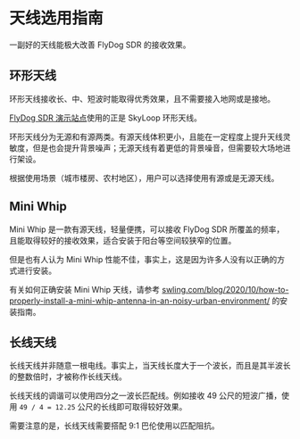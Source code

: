 # 天线选用指南

一副好的天线能极大改善 FlyDog SDR 的接收效果。

## 环形天线

环形天线接收长、中、短波时能取得优秀效果，且不需要接入地网或是接地。

[FlyDog SDR 演示站点](https://sdrotg.com/#%E4%BD%93%E9%AA%8C-demo)使用的正是 SkyLoop 环形天线。

环形天线分为无源和有源两类。有源天线体积更小，且能在一定程度上提升天线灵敏度，但是也会提升背景噪声；无源天线有着更低的背景噪音，但需要较大场地进行架设。

根据使用场景（城市楼房、农村地区），用户可以选择使用有源或是无源天线。

## Mini Whip

Mini Whip 是一款有源天线，轻量便携，可以接收 FlyDog SDR 所覆盖的频率，且能取得较好的接收效果，适合安装于阳台等空间较狭窄的位置。

但是也有人认为 Mini Whip 性能不佳，事实上，这是因为许多人没有以正确的方式进行安装。

有关如何正确安装 Mini Whip 天线，请参考 [swling.com/blog/2020/10/how-to-properly-install-a-mini-whip-antenna-in-an-noisy-urban-environment/](https://swling.com/blog/2020/10/how-to-properly-install-a-mini-whip-antenna-in-an-noisy-urban-environment/) 的安装指南。

## 长线天线

长线天线并非随意一根电线。事实上，当天线长度大于一个波长，而且是其半波长的整数倍时，才被称作长线天线。

长线天线的调谐可以使用四分之一波长匹配线。例如接收 49 公尺的短波广播，使用 `49 / 4 = 12.25` 公尺的长线即可取得较好效果。

需要注意的是，长线天线需要搭配 9:1 巴伦使用以匹配阻抗。
